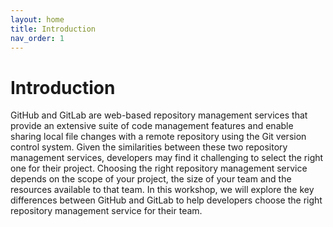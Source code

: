 ```yaml
---
layout: home
title: Introduction
nav_order: 1
---
```

# Introduction 

GitHub and GitLab are web-based repository management services that provide an extensive suite of code management features and enable sharing local file changes with a remote repository using the Git version control system. Given the similarities between these two repository management services, developers may find it challenging to select the right one for their project. Choosing the right repository management service depends on the scope of your project, the size of your team and the resources available to that team. In this workshop, we will explore the key differences between GitHub and GitLab to help developers choose the right repository management service for their team.



